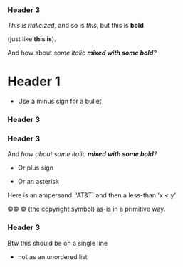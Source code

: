 ### Header 3 ###




*This is italicized*, and so is _this_, but this is __bold__

 (just like **this is**).


And how about *some italic __mixed with some bold__?*

# Header 1
- Use a minus sign for a bullet
### Header 3 ###
### Header 3 ###
And _how_ *about some italic __mixed with some bold__?*


+ Or plus sign
* Or an asterisk

Here is an ampersand: 'AT&T'
and then a less-than 'x < y'

&copy;&copy; &copy; (the copyright symbol) as-is in a primitive way.

### Header 3 ###

Btw this should be on a single line
- not as an unordered list
